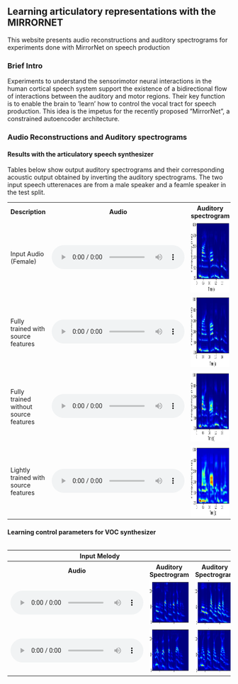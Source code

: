 ## Learning articulatory representations with the MIRRORNET

This website presents audio reconstructions and auditory spectrograms for experiments done with MirrorNet on speech production

### Brief Intro

Experiments to understand the sensorimotor neural interactions in the human cortical speech system support the existence of a bidirectional flow of interactions between the auditory and motor regions. Their key function is to enable the brain to ’learn’ how to control the vocal tract for speech production. This idea is the impetus for the recently proposed ”MirrorNet”, a constrained autoencoder architecture. 

### Audio Reconstructions and Auditory spectrograms

#### Results with the articulatory speech synthesizer

Tables below show output auditory spectrograms and their corresponding acoustic output obtained by inverting the auditory spectrograms. The two input speech utterenaces are from a male speaker and a feamle speaker in the test split. 

<div class="figure">
    <table class="audioTable">
        <tr>
<!--             <th rowspan="2">Audio</th> -->
            <th colspan="1">Description</th>
            <th colspan="1">Audio</th>
	    	<th colspan="1">Auditory spectrogram</th>
<!--             <th rowspan="2">Audio</th> -->
        </tr>
        <tr>
			<td> Input Audio (Female) 
            <td><audio controls="controls"><source src="TV_syn_audio/original/RealSpectrogram4.mp3"></audio></td>
<!--             <td>PARAMS IMG</td> -->
            <td><img width="300px" height="160px" src="TV_syn_spectrograms/original/sample4_orig.png"></td>
        </tr>
        <tr>
			<td> Fully trained with source features 
            <td><audio controls="controls"><source src="TV_syn_audio/fully_trained/decoderSpectrogram4.mp3"></audio></td>
<!--             <td>PARAMS IMG</td> -->
            <td><img width="300px" height="160px" src="TV_syn_spectrograms/fully_trained/sample4_fully.png"></td>
        </tr>
		        <tr>
			<td> Fully trained without source features 
            <td><audio controls="controls"><source src="TV_syn_audio/6TV_syn/decoderSpectrogram4_6tvs.mp3"></audio></td>
<!--             <td>PARAMS IMG</td> -->
            <td><img width="300px" height="160px" src="TV_syn_spectrograms/6TV_syn/sample4_6TV.png"></td>
        </tr>
		        <tr>
			<td> Lightly trained with source features 
            <td><audio controls="controls"><source src="TV_syn_audio/lightly_trained/decoderSpectrogram4_dev.mp3"></audio></td>
<!--             <td>PARAMS IMG</td> -->
            <td><img width="300px" height="160px" src="TV_syn_spectrograms/lightly_trained/sample4_light.png"></td>
        </tr>
    </table>
</div>

#### Learning control parameters for VOC synthesizer

<div style="overflow-x: auto;" class="figure">
    <table class="audioTable">
        <tr>
<!--             <th rowspan="2">Audio</th> -->
            <th colspan="2">Input Melody</th>
            <th colspan="2">VOC reconstructed Melody</th>
<!--             <th rowspan="2">Audio</th> -->
        </tr>
        <tr>
            <th width="200px">Audio</th>
<!--             <th>Parameters</th> -->
            <th width="500px">Auditory Spectrogram</th>
            <th width="500px">Auditory Spectrogram</th>
<!--             <th>Parameters</th> -->
            <th width="200px">Audio</th>
        </tr>
        <tr>
            <td><audio controls="controls"><source src="VOC_audio/wave_orig_1.mp3"></audio></td>
<!--             <td>PARAMS IMG</td> -->
            <td><img width="300px" height="100px" src="spectrograms/orig_speech_1.png"></td>
            <td><img width="300px" height="100px" src="spectrograms/voc_syn_1.png"></td>
<!--             <td>PARAMS IMG</td> -->
            <td><audio controls="controls"><source src="VOC_audio/VOC_1.mp3"></audio></td>
        </tr>
        <tr>
            <td><audio controls="controls"><source src="VOC_audio/wave_orig_9.mp3"></audio></td>
<!--             <td>PARAMS IMG</td> -->
            <td><img width="300px" height="100px" src="spectrograms/orig_spec_9.png"></td>
            <td><img width="300px" height="100px" src="spectrograms/voc_syn_9.png"></td>
<!--             <td>PARAMS IMG</td> -->
            <td><audio controls="controls"><source src="VOC_audio/VOC_9.mp3"></audio></td>
        </tr>
    </table>
</div>
